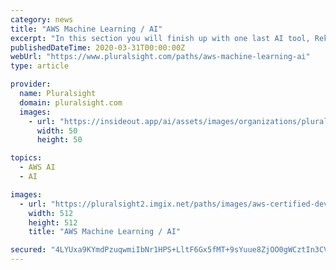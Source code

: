 ```yaml
---
category: news
title: "AWS Machine Learning / AI"
excerpt: "In this section you will finish up with one last AI tool, Rekognition, and you'll also learn about the deeper side of machine learning with the powerful Sagemaker and Deep Learning Instances on AWS. A fully managed machine learning service is a great place ..."
publishedDateTime: 2020-03-31T00:00:00Z
webUrl: "https://www.pluralsight.com/paths/aws-machine-learning-ai"
type: article

provider:
  name: Pluralsight
  domain: pluralsight.com
  images:
    - url: "https://insideout.app/ai/assets/images/organizations/pluralsight.com-50x50.jpg"
      width: 50
      height: 50

topics:
  - AWS AI
  - AI

images:
  - url: "https://pluralsight2.imgix.net/paths/images/aws-certified-devops-engineer-25d912e3da.png"
    width: 512
    height: 512
    title: "AWS Machine Learning / AI"

secured: "4LYUxa9KYmdPzuqwmiIbNr1HPS+LltF6Gx5fMT+9sYuue8ZjOO0gWCztIn3CVcwKWxYlR4vp9NwZI0DZp5wMS0yVqCuBvV3LDEEQBXJesUI2ubUHMmIOSEOpt1xWOXR5OQn4KcJS3TH0WTPvt3nrmYxJ/VKFyVIxcLCAu7ZY0s/Mv+h2YkFmqClqAo0BbOZNV+nsnwZRIHkH0r9NnxjPV/s1IuTzblTGBKbjvJuDODp18jXlFZcC5hdfu+B8CaUx0sLkS3HNd8mwEIKlUkczXdM3NzP42RS7HYimuGYt0rZc7PdfdYr6Dzk7JQ2XiOwd;EPLS8gtm4dkwkrub4Cq5OA=="
---
```


